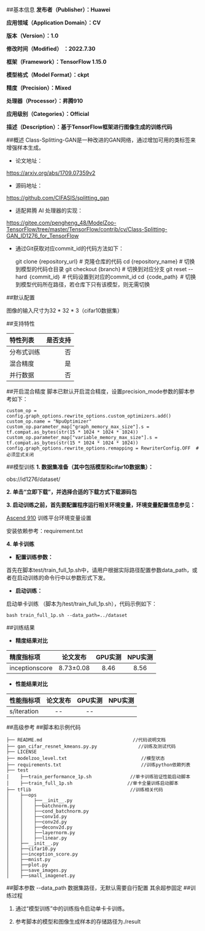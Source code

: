 ##基本信息
**发布者（Publisher）：Huawei**

**应用领域（Application Domain）：CV**

**版本（Version）：1.0**

**修改时间（Modified） ：2022.7.30**

**框架（Framework）：TensorFlow 1.15.0**

**模型格式（Model Format）：ckpt**

**精度（Precision）：Mixed**

**处理器（Processor）：昇腾910**

**应用级别（Categories）：Official**

**描述（Description）：基于TensorFlow框架进行图像生成的训练代码**

##概述
Class-Splitting-GAN是一种改进的GAN网络，通过增加可用的类标签来增强样本生成。

+ 论文地址：

https://arxiv.org/abs/1709.07359v2

+ 源码地址：

https://github.com/CIFASIS/splitting_gan

+ 适配昇腾 AI 处理器的实现：

https://gitee.com/pengheng_48/ModelZoo-TensorFlow/tree/master/TensorFlow/contrib/cv/Class-Splitting-GAN_ID1276_for_TensorFlow

+ 通过Git获取对应commit_id的代码方法如下：


    git clone {repository_url}    # 克隆仓库的代码
    cd {repository_name}    # 切换到模型的代码仓目录
    git checkout  {branch}    # 切换到对应分支
    git reset --hard ｛commit_id｝     # 代码设置到对应的commit_id
    cd ｛code_path｝    # 切换到模型代码所在路径，若仓库下只有该模型，则无需切换

##默认配置

图像的输入尺寸为32 * 32 * 3（cifar10数据集）

##支持特性

特性列表|是否支持
:----|-----:
分布式训练|否
混合精度|是
并行数据|否

##开启混合精度
脚本已默认开启混合精度，设置precision_mode参数的脚本参考如下：

    custom_op = config.graph_options.rewrite_options.custom_optimizers.add()
    custom_op.name = "NpuOptimizer"
    custom_op.parameter_map["graph_memory_max_size"].s = tf.compat.as_bytes(str(15 * 1024 * 1024 * 1024))
    custom_op.parameter_map["variable_memory_max_size"].s = tf.compat.as_bytes(str(15 * 1024 * 1024 * 1024))
    config.graph_options.rewrite_options.remapping = RewriterConfig.OFF  # 必须显式关闭


##模型训练
**1. 数据集准备（其中包括模型和cifar10数据集）：**

obs://id1276/dataset/

**2. 单击“立即下载”，并选择合适的下载方式下载源码包**

**3. 启动训练之前，首先要配置程序运行相关环境变量，环境变量配置信息参见：**

[Ascend 910](https://gitee.com/ascend/modelzoo/wikis/.gitignore) 训练平台环境变量设置

安装依赖参考：requirement.txt

**4. 单卡训练**
+ **配置训练参数：**

首先在脚本test/train_full_1p.sh中，请用户根据实际路径配置参数data_path，或者在启动训练的命令行中以参数形式下发。

+ **启动训练：**

启动单卡训练 （脚本为/test/train_full_1p.sh），代码示例如下：

    bash train_full_1p.sh --data_path=../dataset


##训练结果
+ **精度结果对比**

精度指标项|论文发布|GPU实测|NPU实测
:----|:-----:|:-----:|:-----:
inceptionscore|8.73±0.08|8.46|8.56

+ **性能结果对比**

性能指标项|论文发布|GPU实测|NPU实测
:----|:-----:|:-----:|-----:
s/iteration|--|--

##高级参考
##脚本和示例代码

    ├── README.md                                 //代码说明文档
    ├── gan_cifar_resnet_kmeans.py.py               //训练及测试代码
    ├── LICENSE                                     
    ├── modelzoo_level.txt                           //模型状态
    ├── requirements.txt                             //训练python依赖列表
    ├── test
    │    ├──train_performance_1p.sh              //单卡训练验证性能启动脚本
    │    ├──train_full_1p.sh                    //单卡全量训练启动脚本
    ├── tflib                                    //训练相关代码
    │    ├──ops 
    │    │    ├──__init__.py              
    │    │    ├──batchnorm.py    
    │    │    ├──cond_batchnorm.py
    │    │    ├──conv1d.py
    │    │    ├──conv2d.py
    │    │    ├──deconv2d.py
    │    │    ├──layernorm.py
    │    │    ├──linear.py
    │    ├──__init__.py                   
    │    ├──cifar10.py   
    │    ├──inception_score.py   
    │    ├──mnist.py   
    │    ├──plot.py   
    │    ├──save_images.py   
    │    ├──small_imagenet.py   
      
##脚本参数
    --data_path  数据集路径，无默认需要自行配置
    其余超参固定
##训练过程
1. 通过“模型训练”中的训练指令启动单卡卡训练。

2. 参考脚本的模型和图像生成样本的存储路径为./result





